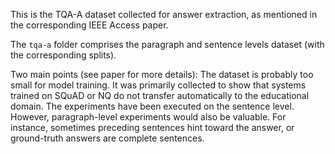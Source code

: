 This is the TQA-A dataset collected for answer extraction, as mentioned in the corresponding IEEE Access paper.

The `tqa-a` folder comprises the paragraph and sentence levels dataset (with the corresponding splits).

Two main points (see paper for more details):
The dataset is probably too small for model training. It was primarily collected to show that systems trained on SQuAD or NQ do not transfer automatically to the educational domain.
The experiments have been executed on the sentence level. However, paragraph-level experiments would also be valuable. For instance, sometimes preceding sentences hint toward the answer, or ground-truth answers are complete sentences.

